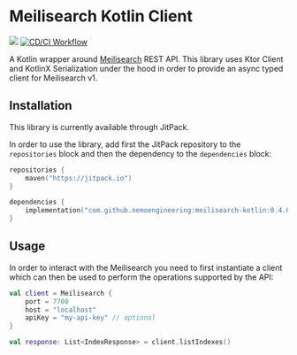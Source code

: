 # Meilisearch Kotlin Client

[![](https://jitpack.io/v/nemoengineering/meilisearch-kotlin.svg)](https://jitpack.io/#nemoengineering/meilisearch-kotlin)
[![CD/CI Workflow](https://github.com/nemoengineering/meilisearch-kotlin/actions/workflows/cdci-workflow.yml/badge.svg)](https://github.com/nemoengineering/meilisearch-kotlin/actions/workflows/cdci-workflow.yml)

A Kotlin wrapper around [Meilisearch](https://github.com/meilisearch/meilisearch) REST API. This library uses Ktor
Client and KotlinX Serialization under the hood in order to provide an async typed client for Meilisearch v1.

## Installation

This library is currently available through JitPack.

In order to use the library, add first the JitPack repository to the `repositories` block and then the dependency to
the `dependencies` block:

```kotlin
repositories {
    maven("https://jitpack.io")
}

dependencies {
    implementation("com.github.nemoengineering:meilisearch-kotlin:0.4.0")
}
```

## Usage

In order to interact with the Meilisearch you need to first instantiate a client which can then be used to perform the
operations supported by the API:

```kotlin
val client = Meilisearch {
    port = 7700
    host = "localhost"
    apiKey = "my-api-key" // optional
}

val response: List<IndexResponse> = client.listIndexes()
```

